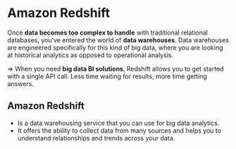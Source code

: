 # Amazon Redshift
Once **data becomes too complex to handle** with traditional relational databases, you've entered the world of **data warehouses**. Data warehouses are engineered specifically for this kind of big data, where you are looking at historical analytics as opposed to operational analysis.

=> When you need **big data BI solutions**, Redshift allows you to get started with a single API call. Less time waiting for results, more time getting answers.

## Amazon Redshift
- Is a data warehousing service that you can use for big data analytics.
- It offers the ability to collect data from many sources and helps you to understand relationships and trends across your data.